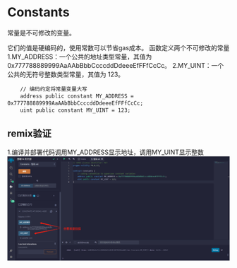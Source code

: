 # Constants

常量是不可修改的变量。

它们的值是硬编码的，使用常数可以节省gas成本。
函数定义两个不可修改的常量
1.MY_ADDRESS：一个公共的地址类型常量，其值为 0x777788889999AaAAbBbbCcccddDdeeeEfFFfCcCc。
2.MY_UINT：一个公共的无符号整数类型常量，其值为 123。



```solidity
    // 编码约定将常量变量大写
    address public constant MY_ADDRESS = 0x777788889999AaAAbBbbCcccddDdeeeEfFFfCcCc;
    uint public constant MY_UINT = 123;
```


## remix验证
1.编译并部署代码调用MY_ADDRESS显示地址，调用MY_UINT显示整数
![5-1.jpg](img/5-1.jpg)